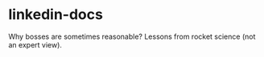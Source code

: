 # linkedin-docs
Why bosses are sometimes reasonable? Lessons from rocket science (not an expert view).
